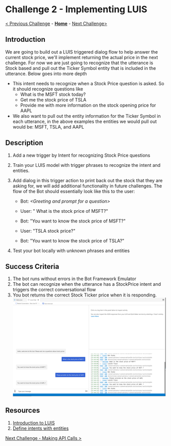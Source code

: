 # Challenge 2 - Implementing LUIS
[< Previous Challenge](./Challenge1-QnA.md) - **[Home](./readme.md)** - [Next Challenge>](./Challenge3-API.md)
## Introduction

We are going to build out a LUIS triggered dialog flow to help answer the current stock price, we'll implement returning the actual price in the next challenge. For now we are just going to recognize that the utterance is Stock based and pull out the Ticker Symbol entity that is included in the utterance. Below goes into more depth

- This intent needs to recognize when a Stock Price question is asked. So it should recognize questions like
  - What is the MSFT stock today?
  - Get me the stock price of TSLA
  - Provide me with more information on the stock opening price for AAPL 
- We also want to pull out the entity information for the Ticker Symbol in each utterance, in the above examples the entities we would pull out would be: MSFT, TSLA, and AAPL 


## Description
1. Add a new trigger by Intent for recognizing Stock Price questions
2. Train your LUIS model with trigger phrases to recognize the intent and entities. 
4. Add dialog in this trigger action to print back out the stock that they are asking for, we will add additional functionality in future challenges. The flow of the Bot should essentially look like this to the user:

   - Bot: *\<Greeting and prompt for a question>*
   - User: " What is the stock price of MSFT?"
   - Bot: "You want to know the stock price of MSFT?"
   
   - User: "TSLA stock price?"
   - Bot: "You want to know the stock price of TSLA?"

5. Test your bot locally with unknown phrases and entities

## Success Criteria
1. The bot runs without errors in the Bot Framework Emulator
2. The bot can recognize when the utterance has a StockPrice intent and triggers the correct conversational flow
3. You bot returns the correct Stock Ticker price when it is responding.
![Sample](./Images/Ch2-2.png)

## Resources
1. [Introduction to LUIS](https://docs.microsoft.com/en-us/composer/tutorial/tutorial-luis)
2. [Define intents with entities](https://docs.microsoft.com/en-us/composer/how-to-define-intent-entity)



[Next Challenge - Making API Calls >](./Challenge3-API.md)
